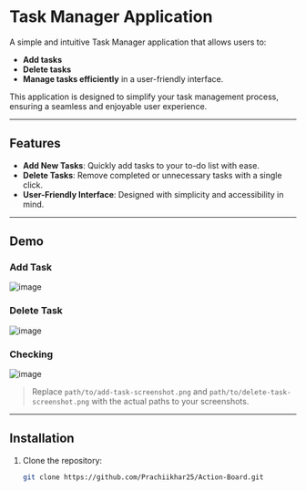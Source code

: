 # Task Manager Application

A simple and intuitive Task Manager application that allows users to:
- **Add tasks**
- **Delete tasks**
- **Manage tasks efficiently** in a user-friendly interface.

This application is designed to simplify your task management process, ensuring a seamless and enjoyable user experience.

---

## Features

- **Add New Tasks**: Quickly add tasks to your to-do list with ease.
- **Delete Tasks**: Remove completed or unnecessary tasks with a single click.
- **User-Friendly Interface**: Designed with simplicity and accessibility in mind.

---

## Demo

### Add Task
![image](https://github.com/user-attachments/assets/f4072620-6b47-46ec-a3e4-d24db36266d8)

### Delete Task
![image](https://github.com/user-attachments/assets/426f87d9-91f7-43b1-89e3-2ed8344decd8)

### Checking 
![image](https://github.com/user-attachments/assets/73413983-fdc4-4d6b-aed5-eab81a167bad)





> Replace `path/to/add-task-screenshot.png` and `path/to/delete-task-screenshot.png` with the actual paths to your screenshots.

---

## Installation

1. Clone the repository:
   ```bash
   git clone https://github.com/Prachiikhar25/Action-Board.git
